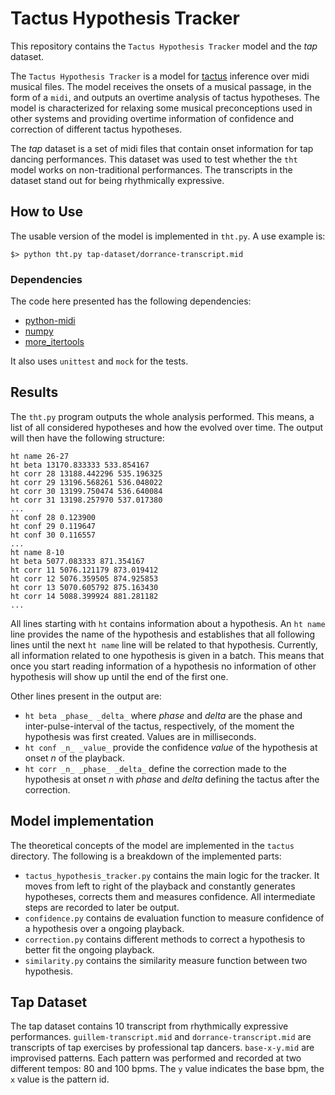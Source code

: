 # Tactus Hypothesis Tracker

This repository contains the `Tactus Hypothesis Tracker` model and
the _tap_ dataset.

The `Tactus Hypothesis Tracker` is a model for
[tactus](http://en.wikipedia.org/wiki/Pulse_%28music%29) inference over midi
musical files. The model receives the onsets of a musical passage, in the form
of a `midi`, and outputs an overtime analysis of tactus hypotheses. The model
is characterized for relaxing some musical preconceptions used in other systems
and providing overtime information of confidence and correction of different
tactus hypotheses.

The _tap_ dataset is a set of midi files that contain onset information for tap
dancing performances. This dataset was used to test whether the `tht` model
works on non-traditional performances. The transcripts in the dataset stand out
for being rhythmically expressive.

## How to Use

The usable version of the model is implemented in `tht.py`. A use example is:

    $> python tht.py tap-dataset/dorrance-transcript.mid

### Dependencies

The code here presented has the following dependencies:

* [python-midi](https://github.com/vishnubob/python-midi)
* [numpy](http://www.numpy.org/)
* [more_itertools](https://pypi.python.org/pypi/more-itertools)

It also uses `unittest` and `mock` for the tests.

## Results

The `tht.py` program outputs the whole analysis performed. This means, a list
of all considered hypotheses and how the evolved over time. The output will
then have the following structure:

    ht name 26-27
    ht beta 13170.833333 533.854167
    ht corr 28 13188.442296 535.196325
    ht corr 29 13196.568261 536.048022
    ht corr 30 13199.750474 536.640084
    ht corr 31 13198.257970 537.017380
    ...
    ht conf 28 0.123900
    ht conf 29 0.119647
    ht conf 30 0.116557
    ...
    ht name 8-10
    ht beta 5077.083333 871.354167
    ht corr 11 5076.121179 873.019412
    ht corr 12 5076.359505 874.925853
    ht corr 13 5070.605792 875.163430
    ht corr 14 5088.399924 881.281182
    ...

All lines starting with `ht` contains information about a hypothesis. An `ht
name` line provides the name of the hypothesis and establishes that all
following lines until the next `ht name` line will be related to that
hypothesis. Currently, all information related to one hypothesis is given in a
batch. This means that once you start reading information of a hypothesis no
information of other hypothesis will show up until the end of the first one.

Other lines present in the output are:

* `ht beta _phase_ _delta_` where _phase_ and _delta_ are the phase and
    inter-pulse-interval of the tactus, respectively, of the moment the
    hypothesis was first created. Values are in milliseconds.
* `ht conf _n_ _value_` provide the confidence _value_ of the hypothesis at
    onset _n_ of the playback.
* `ht corr _n_ _phase_ _delta_` define the correction made to the hypothesis at
    onset _n_ with _phase_ and _delta_ defining the tactus after the
    correction.


## Model implementation 

The theoretical concepts of the model are implemented in the `tactus`
directory. The following is a breakdown of the implemented parts:

* `tactus_hypothesis_tracker.py` contains the main logic for the tracker. It
    moves from left to right of the playback and constantly generates
    hypotheses, corrects them and measures confidence. All intermediate steps
    are recorded to later be output.
* `confidence.py` contains de evaluation function to measure confidence of a
    hypothesis over a ongoing playback.
* `correction.py` contains different methods to correct a hypothesis to better
    fit the ongoing playback.
* `similarity.py` contains the similarity measure function between two
    hypothesis.


## Tap Dataset

The tap dataset contains 10 transcript from rhythmically expressive
performances. `guillem-transcript.mid` and `dorrance-transcript.mid` are
transcripts of tap exercises by professional tap dancers. `base-x-y.mid` are
improvised patterns. Each pattern was performed and recorded at two different
tempos: 80 and 100 bpms. The `y` value indicates the base bpm, the `x` value is
the pattern id.
